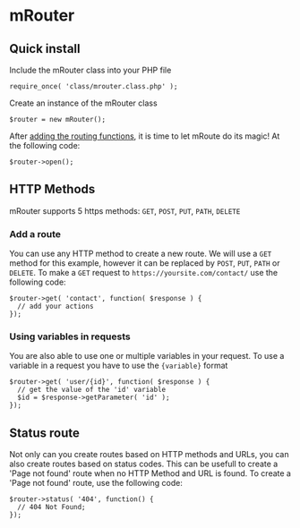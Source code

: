 # mRouter

## Quick install
Include the mRouter class into your PHP file

    require_once( 'class/mrouter.class.php' );

Create an instance of the mRouter class

    $router = new mRouter();
    
After [adding the routing functions](#add-a-route), it is time to let mRoute do its magic! At the following code:

    $router->open();
    
## HTTP Methods

mRouter supports 5 https methods: `GET`, `POST`, `PUT`, `PATH`, `DELETE`

### Add a route
You can use any HTTP method to create a new route. We will use a `GET` method for this example, however it can be replaced by `POST`, `PUT`, `PATH` or `DELETE`. To make a `GET` request to `https://yoursite.com/contact/` use the following code:

    $router->get( 'contact', function( $response ) {
      // add your actions
    });
    
### Using variables in requests
You are also able to use one or multiple variables in your request. To use a variable in a request you have to use the `{variable}` format

    $router->get( 'user/{id}', function( $response ) {
      // get the value of the 'id' variable
      $id = $response->getParameter( 'id' );
    });

## Status route
Not only can you create routes based on HTTP methods and URLs, you can also create routes based on status codes. This can be usefull to create a 'Page not found' route when no HTTP Method and URL is found. To create a 'Page not found' route, use the following code:

    $router->status( '404', function() {
      // 404 Not Found;
    });
